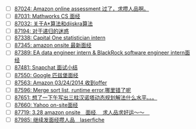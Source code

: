 - [ ] [87024: Amazon online assessment 过了，求攒人品啊。](http://instant.1point3acres.com/thread/87024)
- [ ] [87031: Mathworks CS 面经](http://instant.1point3acres.com/thread/87031)
- [ ] [87032: 关于A*算法和dijskra算法](http://instant.1point3acres.com/thread/87032)
- [ ] [87194: 对于递归的迷惑](http://instant.1point3acres.com/thread/87194)
- [ ] [87338: Capital One statistician intern](http://instant.1point3acres.com/thread/87338)
- [ ] [87345: amazon onsite 最新面经](http://instant.1point3acres.com/thread/87345)
- [ ] [87389: EA data engineer intern &amp; BlackRock software engineer intern面经](http://instant.1point3acres.com/thread/87389)
- [ ] [87481: Snapchat 面试小结](http://instant.1point3acres.com/thread/87481)
- [ ] [87550: Google 匹兹堡面经](http://instant.1point3acres.com/thread/87550)
- [ ] [87563: Amazon 03/24/2014 收到offer](http://instant.1point3acres.com/thread/87563)
- [ ] [87596: Merge sort list, runtime error,哪里错了呢](http://instant.1point3acres.com/thread/87596)
- [ ] [87651: 想了一下午写出三柱汉诺塔动态规划解法什么水平。。。](http://instant.1point3acres.com/thread/87651)
- [ ] [87660: Yahoo on-site面经](http://instant.1point3acres.com/thread/87660)
- [ ] [87719: 3.28 amazon onsite　面经,　求人品求好运～～　](http://instant.1point3acres.com/thread/87719)
- [ ] [87985: 继续发面经攒人品　laserfiche](http://instant.1point3acres.com/thread/87985)
